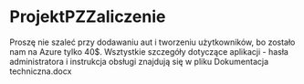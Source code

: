 # ProjektPZZaliczenie
Proszę nie szaleć przy dodawaniu aut i tworzeniu użytkowników, bo zostało nam na Azure tylko 40$.
Wsztystkie szczegóły dotyczące aplikacji - hasła administratora i instrukcja obsługi znajdują się w pliku Dokumentacja techniczna.docx
